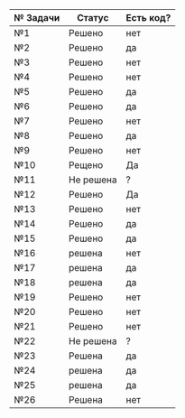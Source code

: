 | № Задачи | Статус | Есть код?|
| -------- | ------ | -------- |  
| №1       | Решено |  нет     |  
| №2       | Решено | да       |  
| №3       | Решено | нет      |  
| №4       | Решено | нет      |  
| №5       | Решено | да       |  
| №6       | Решено | да       |  
| №7       | Решено |нет       |  
| №8       | Решено | да       |  
| №9       | Решено | нет      |  
| №10      |Рещено  |Да        |  
| №11      |Не решена|?        |  
| №12      |Решено  |  Да      |  
| №13      |Решено |нет        |  
| №14      | Решено |  да      |  
| №15      |Решено  | да       |  
| №16      | решена | нет      |  
| №17      |  решена |да       |  
| №18      | решена | да       |  
| №19      | Решено | нет      |  
| №20      |  Решено|  нет     |  
| №21      |  Решено|нет       |  
| №22      |  Не решена| ?     |  
| №23      |Решена  | да       |  
| №24      | решена | да     |  
| №25      | решена | да     |  
| №26      | Решена |нет       |  
